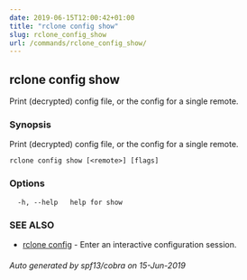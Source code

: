 ```yaml
---
date: 2019-06-15T12:00:42+01:00
title: "rclone config show"
slug: rclone_config_show
url: /commands/rclone_config_show/
---
```

## rclone config show

Print (decrypted) config file, or the config for a single remote.

### Synopsis

Print (decrypted) config file, or the config for a single remote.

```
rclone config show [<remote>] [flags]
```

### Options

```
  -h, --help   help for show
```

### SEE ALSO

* [rclone config](/commands/rclone_config/)	 - Enter an interactive configuration session.

###### Auto generated by spf13/cobra on 15-Jun-2019
